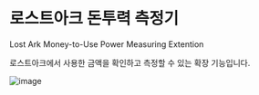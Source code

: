 # 로스트아크 돈투력 측정기
Lost Ark Money-to-Use Power Measuring Extention

로스트아크에서 사용한 금액을 확인하고 측정할 수 있는 확장 기능입니다.


![image](https://img.theqoo.net/img/LNjoS.jpg "이미지 출처 : https://theqoo.net/index.php?document_srl=2331042466")